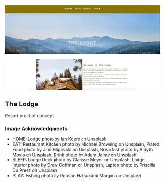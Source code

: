 ![The Lodge Home Page](the-lodge-home.png)

## The Lodge
Resort proof of concept

### Image Acknowledgments
* HOME:  Lodge photo by Ian Keefe on Unsplash
* EAT:  Restaurant Kitchen photo by Michael Browning on Unsplash,
Plated Food photo by Jimi Filipovski on Unsplash, Breakfast photo by Aldyth
Moyla on Unsplash, Drink photo by Adam Jaime on Unsplash
* SLEEP:  Lodge Deck photo by Clarisse Meyer on Unsplash, Lodge Interior photo
by Drew Coffman on Unsplash, Laptop photo by Priscilla Du Preez on Unsplash
* PLAY:  Fishing photo by Robson Hatsukami Morgan on Unsplash
